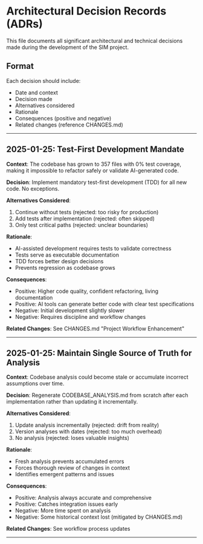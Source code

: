 # Architectural Decision Records (ADRs)

This file documents all significant architectural and technical decisions made during the development of the SIM project.

## Format
Each decision should include:
- Date and context
- Decision made
- Alternatives considered
- Rationale
- Consequences (positive and negative)
- Related changes (reference CHANGES.md)

---

## 2025-01-25: Test-First Development Mandate

**Context**: The codebase has grown to 357 files with 0% test coverage, making it impossible to refactor safely or validate AI-generated code.

**Decision**: Implement mandatory test-first development (TDD) for all new code. No exceptions.

**Alternatives Considered**:
1. Continue without tests (rejected: too risky for production)
2. Add tests after implementation (rejected: often skipped)
3. Only test critical paths (rejected: unclear boundaries)

**Rationale**:
- AI-assisted development requires tests to validate correctness
- Tests serve as executable documentation
- TDD forces better design decisions
- Prevents regression as codebase grows

**Consequences**:
- Positive: Higher code quality, confident refactoring, living documentation
- Positive: AI tools can generate better code with clear test specifications
- Negative: Initial development slightly slower
- Negative: Requires discipline and workflow changes

**Related Changes**: See CHANGES.md "Project Workflow Enhancement"

---

## 2025-01-25: Maintain Single Source of Truth for Analysis

**Context**: Codebase analysis could become stale or accumulate incorrect assumptions over time.

**Decision**: Regenerate CODEBASE_ANALYSIS.md from scratch after each implementation rather than updating it incrementally.

**Alternatives Considered**:
1. Update analysis incrementally (rejected: drift from reality)
2. Version analyses with dates (rejected: too much overhead)
3. No analysis (rejected: loses valuable insights)

**Rationale**:
- Fresh analysis prevents accumulated errors
- Forces thorough review of changes in context
- Identifies emergent patterns and issues

**Consequences**:
- Positive: Analysis always accurate and comprehensive
- Positive: Catches integration issues early
- Negative: More time spent on analysis
- Negative: Some historical context lost (mitigated by CHANGES.md)

**Related Changes**: See workflow process updates

---

<!-- Example entries for reference:

## 2025-01-26: Repository Pattern for Data Access

**Context**: API calls scattered throughout components making testing difficult and creating tight coupling.

**Decision**: Implement Repository pattern with interfaces for all data access.

**Alternatives Considered**:
1. Keep direct API calls in components (rejected: hard to test)
2. Simple service functions (rejected: less flexible)
3. GraphQL (rejected: overkill for current needs)

**Rationale**:
- Enables easy mocking for tests
- Centralizes data access logic
- Allows swapping implementations (mock vs real)
- Better separation of concerns

**Consequences**:
- Positive: Much easier to test components
- Positive: Can swap between mock and real APIs
- Positive: Business logic separated from data access
- Negative: Additional abstraction layer
- Negative: More boilerplate initially

**Related Changes**: See CHANGES.md "Refactor API Layer to Repository Pattern"

---

## 2025-01-27: React Query for Server State Management

**Context**: Managing loading, error, and cache states manually in components was error-prone and repetitive.

**Decision**: Use React Query (TanStack Query) for all server state management.

**Alternatives Considered**:
1. Redux + RTK Query (rejected: too heavy for our needs)
2. SWR (rejected: smaller ecosystem)
3. Manual state management (rejected: too much boilerplate)

**Rationale**:
- Built-in caching and synchronization
- Excellent DevTools
- Automatic retries and error handling
- Optimistic updates support
- Strong TypeScript support

**Consequences**:
- Positive: Reduced boilerplate by ~60%
- Positive: Consistent loading/error states
- Positive: Better performance with caching
- Negative: New dependency
- Negative: Learning curve for team

**Related Changes**: See migration to React Query in CHANGES.md

-->